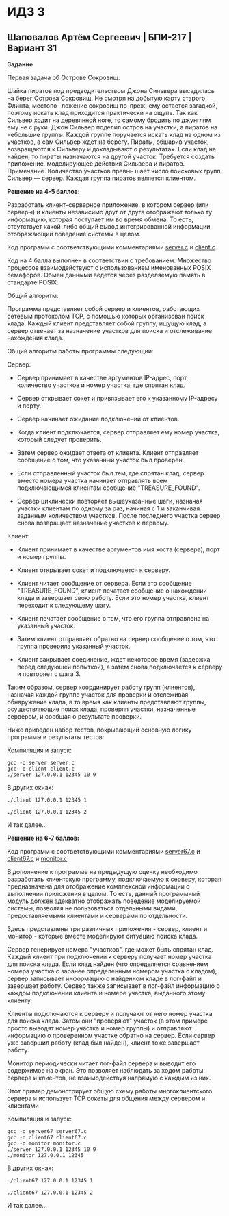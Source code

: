 # ИДЗ 3

## Шаповалов Артём Сергеевич | БПИ-217 | Вариант 31

**Задание**

Первая задача об Острове Сокровищ.

Шайка пиратов под предводительством Джона Сильвера высадилась на берег Острова Сокровищ. 
Не смотря на добытую карту старого Флинта, местопо- ложение сокровищ по-прежнему остается загадкой, 
поэтому искать клад приходится практически на ощупь. Так как Сильвер ходит на деревянной ноге, то 
самому бродить по джунглям ему не с руки. Джон Сильвер поделил остров на участки, а 
пиратов на небольшие группы. Каждой группе поручается искать клад на одном из участков, 
а сам Сильвер ждет на берегу. Пираты, обшарив участок, возвращаются к Сильверу и 
докладывают о результатах. Если клад не найден, то пираты назначаются на другой участок.
Требуется создать приложение, моделирующее действия Сильвера и пиратов. Примечание. 
Количество участков превы- шает число поисковых групп. Сильвер — сервер. Каждая группа
пиратов является клиентом.

**Решение на 4-5 баллов:**

Разработать клиент–серверное приложение, в котором сервер (или серверы) и клиенты независимо друг от друга отображают только ту информацию, которая поступает им во время обмена. То есть, отсутствует какой-либо общий вывод интегрированной информации, отображающий поведение системы в целом.

Код программ с соответствующими комментариями [server.c](4-5/server.c) и [client.c](4-5/client.c).

Код на 4 балла выполнен в соответствии с требованием: Множество процессов взаимодействуют с использованием именованных
POSIX семафоров. Обмен данными ведется через разделяемую память в стандарте POSIX.

Общий алгоритм:

Программа представляет собой сервер и клиентов, работающих сетевым протоколом TCP, с помощью которых организован поиск клада. Каждый клиент представляет собой группу, ищущую клад, а сервер отвечает за назначение участков для поиска и отслеживание нахождения клада.

Общий алгоритм работы программы следующий:

Сервер:

- Сервер принимает в качестве аргументов IP-адрес, порт, количество участков и номер участка, где спрятан клад.

- Сервер открывает сокет и привязывает его к указанному IP-адресу и порту.

- Сервер начинает ожидание подключений от клиентов.

- Когда клиент подключается, сервер отправляет ему номер участка, который следует проверить.

- Затем сервер ожидает ответа от клиента. Клиент отправляет сообщение о том, что указанный участок был проверен.

- Если отправленный участок был тем, где спрятан клад, сервер вместо номера участка начинает отправлять всем подключающимся клиентам сообщение "TREASURE_FOUND".

- Сервер циклически повторяет вышеуказанные шаги, назначая участки клиентам по одному за раз, начиная с 1 и заканчивая заданным количеством участков. После последнего участка сервер снова возвращает назначение участков к первому.

Клиент:

- Клиент принимает в качестве аргументов имя хоста (сервера), порт и номер группы.

- Клиент открывает сокет и подключается к серверу.

- Клиент читает сообщение от сервера. Если это сообщение "TREASURE_FOUND", клиент печатает сообщение о нахождении клада и завершает свою работу. Если это номер участка, клиент переходит к следующему шагу.

- Клиент печатает сообщение о том, что его группа отправлена на указанный участок.

- Затем клиент отправляет обратно на сервер сообщение о том, что группа проверила указанный участок.

- Клиент закрывает соединение, ждет некоторое время (задержка перед следующей попыткой), а затем снова подключается к серверу и повторяет с шага 3.

Таким образом, сервер координирует работу групп (клиентов), назначая каждой группе участок для проверки и отслеживая обнаружение клада, в то время как клиенты представляют группы, осуществляющие поиск клада, проверяя участки, назначенные сервером, и сообщая о результате проверки.

Ниже приведен набор тестов, покрывающий основную логику программы и результаты тестов:

Компиляция и запуск:

```с
gcc -o server server.c
gcc -o client client.c
./server 127.0.0.1 12345 10 9
```

В других окнах:

```с
./client 127.0.0.1 12345 1
```

```с
./client 127.0.0.1 12345 2
```
И так далее...

**Решение на 6-7 баллов:**

Код программ с соответствующими комментариями [server67.c](6-7/server.c) и [client67.c](6-7/client.c) и [monitor.c](6-7/monitor.c).


В дополнение к программе на предыдущую оценку необходимо разработать клиентскую программу, подключаемую к серверу, которая предназначена для отображение комплексной информации о выполнении приложения в целом. То есть, данный программный модуль должен адекватно отображать поведение моделируемой системы, позволяя не пользоваться отдельными видами, предоставляемыми клиентами и серверами по отдельности.

Здесь представлены три различных приложения - сервер, клиент и монитор - которые вместе моделируют ситуацию поиска клада.

Сервер генерирует номера "участков", где может быть спрятан клад. Каждый клиент при подключении к серверу получает номер участка для поиска клада. Если клад найден (что определяется сравнением номера участка с заранее определенным номером участка с кладом), сервер записывает информацию о найденном кладе в лог-файл и завершает работу. Сервер также записывает в лог-файл информацию о каждом подключении клиента и номере участка, выданного этому клиенту.

Клиенты подключаются к серверу и получают от него номер участка для поиска клада. Затем они "проверяют" участок (в этом примере просто выводят номер участка и номер группы) и отправляют информацию о проверенном участке обратно на сервер. Если сервер уже завершил работу (клад был найден), клиент тоже завершает работу.

Монитор периодически читает лог-файл сервера и выводит его содержимое на экран. Это позволяет наблюдать за ходом работы сервера и клиентов, не взаимодействуя напрямую с каждым из них.

Этот пример демонстрирует общую схему работы многоклиентского сервера и использует TCP сокеты для общения между сервером и клиентами

Компиляция и запуск:

```с
gcc -o server67 server67.c
gcc -o client67 client67.c
gcc -o monitor monitor.c
./server 127.0.0.1 12345 10 9
./monitor 127.0.0.1 12345
```

В других окнах:

```с
./client67 127.0.0.1 12345 1
```

```с
./client67 127.0.0.1 12345 2
```
И так далее...
